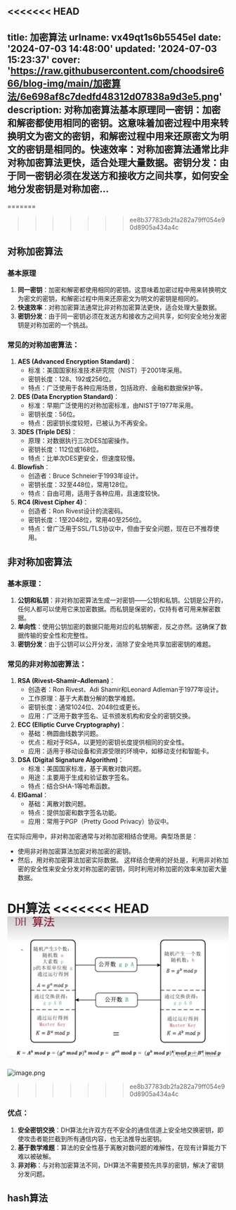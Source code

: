 <<<<<<< HEAD
---
title: 加密算法
urlname: vx49qt1s6b5545el
date: '2024-07-03 14:48:00'
updated: '2024-07-03 15:23:37'
cover: 'https://raw.githubusercontent.com/choodsire666/blog-img/main/加密算法/6e698af8c7dedfd48312d07838a9d3e5.png'
description: 对称加密算法基本原理同一密钥：加密和解密都使用相同的密钥。这意味着加密过程中用来转换明文为密文的密钥，和解密过程中用来还原密文为明文的密钥是相同的。快速效率：对称加密算法通常比非对称加密算法更快，适合处理大量数据。密钥分发：由于同一密钥必须在发送方和接收方之间共享，如何安全地分发密钥是对称加密...
---
=======
>>>>>>> ee8b37783db2fa282a79ff054e90d8905a434a4c
## 对称加密算法
### 基本原理

1. **同一密钥**：加密和解密都使用相同的密钥。这意味着加密过程中用来转换明文为密文的密钥，和解密过程中用来还原密文为明文的密钥是相同的。
2. **快速效率**：对称加密算法通常比非对称加密算法更快，适合处理大量数据。
3. **密钥分发**：由于同一密钥必须在发送方和接收方之间共享，如何安全地分发密钥是对称加密的一个挑战。
### 常见的对称加密算法：

1. **AES (Advanced Encryption Standard)**：
   - 标准：美国国家标准技术研究院（NIST）于2001年采用。
   - 密钥长度：128、192或256位。
   - 特点：广泛使用于各种应用场景，包括政府、金融和数据保护等。
2. **DES (Data Encryption Standard)**：
   - 标准：早期广泛使用的对称加密标准，由NIST于1977年采用。
   - 密钥长度：56位。
   - 特点：因密钥长度较短，已被认为不再安全。
3. **3DES (Triple DES)**：
   - 原理：对数据执行三次DES加密操作。
   - 密钥长度：112位或168位。
   - 特点：比单次DES更安全，但速度较慢。
4. **Blowfish**：
   - 创造者：Bruce Schneier于1993年设计。
   - 密钥长度：32至448位，常用128位。
   - 特点：自由可用，适用于各种应用，且速度较快。
5. **RC4 (Rivest Cipher 4)**：
   - 创造者：Ron Rivest设计的流密码。
   - 密钥长度：1至2048位，常用40至256位。
   - 特点：曾广泛用于SSL/TLS协议中，但由于安全问题，现在已不推荐使用。
## 非对称加密算法
### 基本原理：

1. **公钥和私钥**：非对称加密算法生成一对密钥——公钥和私钥。公钥是公开的，任何人都可以使用它来加密数据。而私钥是保密的，仅持有者可用来解密数据。
2. **单向性**：使用公钥加密的数据只能用对应的私钥解密，反之亦然。这确保了数据传输的安全性和完整性。
3. **密钥分发**：由于公钥可以公开分发，消除了安全地共享加密密钥的难题。
### 常见的非对称加密算法：

1. **RSA (Rivest–Shamir–Adleman)**：
   - 创造者：Ron Rivest、Adi Shamir和Leonard Adleman于1977年设计。
   - 工作原理：基于大素数分解的数学难题。
   - 密钥长度：通常1024位、2048位或更长。
   - 应用：广泛用于数字签名、证书颁发机构和安全的密钥交换。
2. **ECC (Elliptic Curve Cryptography)**：
   - 基础：椭圆曲线数学问题。
   - 优点：相对于RSA，以更短的密钥长度提供相同的安全性。
   - 应用：适用于移动设备和资源受限的环境中，如移动支付和智能卡。
3. **DSA (Digital Signature Algorithm)**：
   - 标准：美国国家标准，基于离散对数问题。
   - 用途：主要用于生成和验证数字签名。
   - 特点：结合SHA-1等哈希函数。
4. **ElGamal**：
   - 基础：离散对数问题。
   - 特点：提供加密和数字签名功能。
   - 应用：常用于PGP（Pretty Good Privacy）协议中。

在实际应用中，非对称加密通常与对称加密相结合使用。典型场景是：

- 使用非对称加密算法加密对称加密的密钥。
- 然后，用对称加密算法加密实际数据。 这样结合使用的好处是，利用非对称加密的安全性来安全分发对称加密的密钥，同时利用对称加密的效率来加密大量数据。

DH算法
<<<<<<< HEAD
![image.png](https://raw.githubusercontent.com/choodsire666/blog-img/main/加密算法/6e698af8c7dedfd48312d07838a9d3e5.png)
=======
![image.png](https://cdn.nlark.com/yuque/0/2024/png/43047777/1719991398334-8e964fd4-e700-484b-bc07-f2d8e5d8d4cb.png#averageHue=%23f1f1f1&clientId=u31c0160f-87ce-4&from=paste&height=765&id=u20102d91&originHeight=861&originWidth=1354&originalType=binary&ratio=1.125&rotation=0&showTitle=false&size=409189&status=done&style=none&taskId=ua4ccdbe4-75c2-4c10-8ec5-2b86981a8f2&title=&width=1203.5555555555557)
>>>>>>> ee8b37783db2fa282a79ff054e90d8905a434a4c
### 优点：

1. **安全密钥交换**：DH算法允许双方在不安全的通信信道上安全地交换密钥，即使攻击者能拦截到所有通信内容，也无法推导出密钥。
2. **基于数学难题**：算法的安全性基于离散对数问题的难解性，在现有计算能力下难以被破解。
3. **非对称**：与对称加密算法不同，DH算法不需要预先共享的密钥，解决了密钥分发问题。
## hash算法

